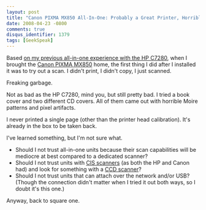 ```yaml
---
layout: post
title: "Canon PIXMA MX850 All-In-One: Probably a Great Printer, Horrible Scanner"
date: 2008-04-23 -0800
comments: true
disqus_identifier: 1379
tags: [GeekSpeak]
---
```

Based [on my previous all-in-one experience with the HP
C7280](/archive/2008/04/11/hp-c7280-all-in-one-great-printer-horrible-scanner.aspx),
when I brought the [Canon PIXMA
MX850](http://www.usa.canon.com/consumer/controller?act=ModelInfoAct&fcategoryid=123&modelid=16279)
home, the first thing I did after I installed it was to try out a scan.
I didn't print, I didn't copy, I just scanned.

Freaking garbage.

Not as bad as the HP C7280, mind you, but still pretty bad. I tried a
book cover and two different CD covers. All of them came out with
horrible Moire patterns and pixel artifacts.

I never printed a single page (other than the printer head calibration).
It's already in the box to be taken back.

I've learned something, but I'm not sure what.

-   Should I not trust all-in-one units because their scan capabilities
    will be mediocre at best compared to a dedicated scanner?
-   Should I not trust units with [CIS
    scanners](http://www.webopedia.com/TERM/C/contact_image_sensor.html)
    (as both the HP and Canon had) and look for something with a [CCD
    scanner](http://en.wikipedia.org/wiki/Charge-coupled_device)?
-   Should I not trust units that can attach over the network and/or
    USB? (Though the connection didn't matter when I tried it out both
    ways, so I doubt it's this one.)

Anyway, back to square one.

